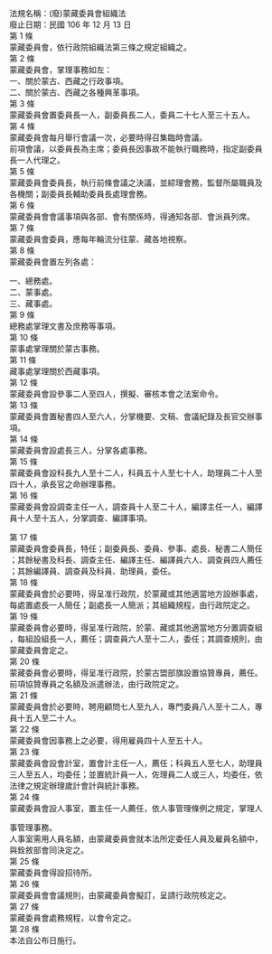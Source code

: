 法規名稱：(廢)蒙藏委員會組織法  
廢止日期：民國 106 年 12 月 13 日  
第 1 條  
蒙藏委員會，依行政院組織法第三條之規定組織之。  
第 2 條  
蒙藏委員會，掌理事務如左：  
一、關於蒙古、西藏之行政事項。  
二、關於蒙古、西藏之各種興革事項。  
第 3 條  
蒙藏委員會置委員長一人，副委員長二人，委員二十七人至三十五人。  
第 4 條  
蒙藏委員會每月舉行會議一次，必要時得召集臨時會議。  
前項會議，以委員長為主席；委員長因事故不能執行職務時，指定副委員  
長一人代理之。  
第 5 條  
蒙藏委員會委員長，執行前條會議之決議，並綜理會務，監督所屬職員及  
各機關；副委員長輔助委員長處理會務。  
第 6 條  
蒙藏委員會會議事項與各部、會有關係時，得通知各部、會派員列席。  
第 7 條  
蒙藏委員會委員，應每年輪流分往蒙、藏各地視察。  
第 8 條  
蒙藏委員會置左列各處：  


一、總務處。  
二、蒙事處。  
三、藏事處。  
第 9 條  
總務處掌理文書及庶務等事項。  
第 10 條  
蒙事處掌理關於蒙古事務。  
第 11 條  
藏事處掌理關於西藏事項。  
第 12 條  
蒙藏委員會設參事二人至四人，撰擬、審核本會之法案命令。  
第 13 條  
蒙藏委員會置秘書四人至六人，分掌機要、文稿、會議紀錄及長官交辦事  
項。  
第 14 條  
蒙藏委員會設處長三人，分掌各處事務。  
第 15 條  
蒙藏委員會設科長九人至十二人，科員五十人至七十人，助理員二十人至  
四十人，承長官之命辦理事務。  
第 16 條  
蒙藏委員會設調查主任一人，調查員十人至二十人，編譯主任一人，編譯  
員十人至十五人，分掌調查、編譯事項。  


第 17 條  
蒙藏委員會委員長，特任；副委員長、委員、參事、處長、秘書二人簡任  
；其餘秘書及科長、調查主任、編譯主任、編譯員六人、調查員四人薦任  
；其餘編譯員、調查員及科員、助理員，委任。  
第 18 條  
蒙藏委員會於必要時，得呈准行政院，於蒙藏或其他適當地方設辦事處，  
每處置處長一人簡任；副處長一人簡派；其組織規程，由行政院定之。  
第 19 條  
蒙藏委員會必要時，得呈准行政院，於蒙、藏或其他適當地方分置調查組  
，每組設組長一人，薦任；調查員六人至十二人，委任；其調查規則，由  
蒙藏委員會定之。  
第 20 條  
蒙藏委員會必要時，得呈准行政院，於蒙古盟部旗設置協贊專員，薦任。  
前項協贊專員之名額及派遣辦法，由行政院定之。  
第 21 條  
蒙藏委員會於必要時，聘用顧問七人至九人，專門委員八人至十二人，專  
員十五人至二十人。  
第 22 條  
蒙藏委員會因事務上之必要，得用雇員四十人至五十人。  
第 23 條  
蒙藏委員會設會計室，置會計主任一人，薦任；科員五人至七人，助理員  
三人至五人，均委任；並置統計員一人，佐理員二人或三人，均委任，依  
法律之規定辦理歲計會計與統計事務。  
第 24 條  
蒙藏委員會設人事室，置主任一人薦任，依人事管理條例之規定，掌理人  


事管理事務。  
人事室需用人員名額，由蒙藏委員會就本法所定委任人員及雇員名額中，  
與銓敘部會同決定之。  
第 25 條  
蒙藏委員會得設招待所。  
第 26 條  
蒙藏委員會會議規則，由蒙藏委員會擬訂，呈請行政院核定之。  
第 27 條  
蒙藏委員會處務規程，以會令定之。  
第 28 條  
本法自公布日施行。  


